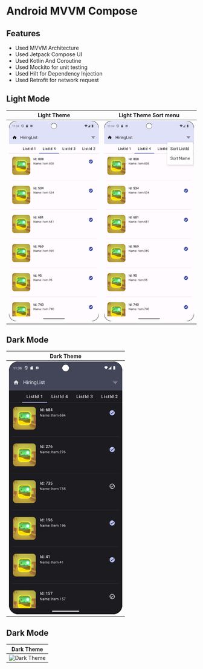 # Android MVVM Compose 

## Features
- Used MVVM Architecture
- Used Jetpack Compose UI
- Used Kotlin And Coroutine
- Used Mockito for unit testing 
- Used Hilt for Dependency Injection
- Used Retrofit for network request


## Light Mode

| Light Theme | Light Theme Sort menu | 
|------------|-------------|
| <img src="newLightMode.png" alt="Light Theme" width="300"> | <img src="newSortIdName.png" alt="Light Theme Sort menu" width="300"> |
## Dark Mode

| Dark Theme |  
|------------|
| <img src="newDarkMode.png" alt="Dark Theme" width="300"> | 

</p>

## Dark Mode

| Dark Theme |  
|------------|
| <img src="sort.mp4" alt="Dark Theme" width="300"> | 

</p>

